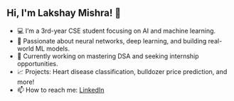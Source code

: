 ## Hi, I'm Lakshay Mishra! 👋
- 💻 I’m a 3rd-year CSE student focusing on AI and machine learning.
- 🧠 Passionate about neural networks, deep learning, and building real-world ML models.
- 🔭 Currently working on mastering DSA and seeking internship opportunities.
- 📈 Projects: Heart disease classification, bulldozer price prediction, and more!
- 📫 How to reach me: [LinkedIn](https://www.linkedin.com/in/lakshay-mishra-429b43296/)


<!---
Lakshay2013/Lakshay2013 is a ✨ special ✨ repository because its `README.md` (this file) appears on your GitHub profile.
You can click the Preview link to take a look at your changes.
--->
